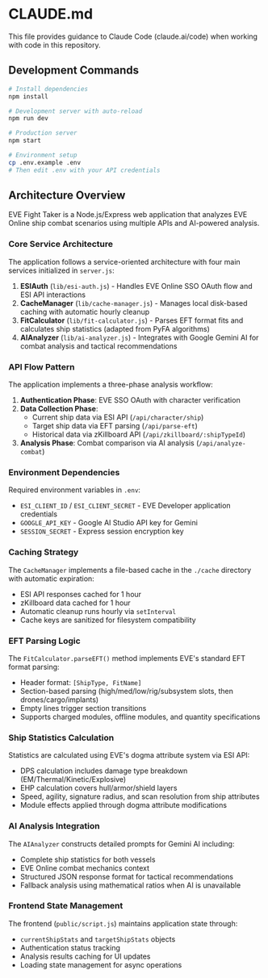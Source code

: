 # CLAUDE.md

This file provides guidance to Claude Code (claude.ai/code) when working with code in this repository.

## Development Commands

```bash
# Install dependencies
npm install

# Development server with auto-reload
npm run dev

# Production server
npm start

# Environment setup
cp .env.example .env
# Then edit .env with your API credentials
```

## Architecture Overview

EVE Fight Taker is a Node.js/Express web application that analyzes EVE Online ship combat scenarios using multiple APIs and AI-powered analysis.

### Core Service Architecture

The application follows a service-oriented architecture with four main services initialized in `server.js`:

1. **ESIAuth** (`lib/esi-auth.js`) - Handles EVE Online SSO OAuth flow and ESI API interactions
2. **CacheManager** (`lib/cache-manager.js`) - Manages local disk-based caching with automatic hourly cleanup
3. **FitCalculator** (`lib/fit-calculator.js`) - Parses EFT format fits and calculates ship statistics (adapted from PyFA algorithms)
4. **AIAnalyzer** (`lib/ai-analyzer.js`) - Integrates with Google Gemini AI for combat analysis and tactical recommendations

### API Flow Pattern

The application implements a three-phase analysis workflow:

1. **Authentication Phase**: EVE SSO OAuth with character verification
2. **Data Collection Phase**: 
   - Current ship data via ESI API (`/api/character/ship`)
   - Target ship data via EFT parsing (`/api/parse-eft`)
   - Historical data via zKillboard API (`/api/zkillboard/:shipTypeId`)
3. **Analysis Phase**: Combat comparison via AI analysis (`/api/analyze-combat`)

### Environment Dependencies

Required environment variables in `.env`:
- `ESI_CLIENT_ID` / `ESI_CLIENT_SECRET` - EVE Developer application credentials
- `GOOGLE_API_KEY` - Google AI Studio API key for Gemini
- `SESSION_SECRET` - Express session encryption key

### Caching Strategy

The `CacheManager` implements a file-based cache in the `./cache` directory with automatic expiration:
- ESI API responses cached for 1 hour
- zKillboard data cached for 1 hour  
- Automatic cleanup runs hourly via `setInterval`
- Cache keys are sanitized for filesystem compatibility

### EFT Parsing Logic

The `FitCalculator.parseEFT()` method implements EVE's standard EFT format parsing:
- Header format: `[ShipType, FitName]`
- Section-based parsing (high/med/low/rig/subsystem slots, then drones/cargo/implants)
- Empty lines trigger section transitions
- Supports charged modules, offline modules, and quantity specifications

### Ship Statistics Calculation

Statistics are calculated using EVE's dogma attribute system via ESI API:
- DPS calculation includes damage type breakdown (EM/Thermal/Kinetic/Explosive)
- EHP calculation covers hull/armor/shield layers
- Speed, agility, signature radius, and scan resolution from ship attributes
- Module effects applied through dogma attribute modifications

### AI Analysis Integration

The `AIAnalyzer` constructs detailed prompts for Gemini AI including:
- Complete ship statistics for both vessels
- EVE Online combat mechanics context
- Structured JSON response format for tactical recommendations
- Fallback analysis using mathematical ratios when AI is unavailable

### Frontend State Management

The frontend (`public/script.js`) maintains application state through:
- `currentShipStats` and `targetShipStats` objects
- Authentication status tracking
- Analysis results caching for UI updates
- Loading state management for async operations